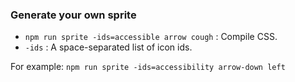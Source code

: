 ### Generate your own sprite

- `npm run sprite -ids=accessible arrow cough` : Compile CSS.
- `-ids` : A space-separated list of icon ids.

For example: `npm run sprite -ids=accessibility arrow-down left`

